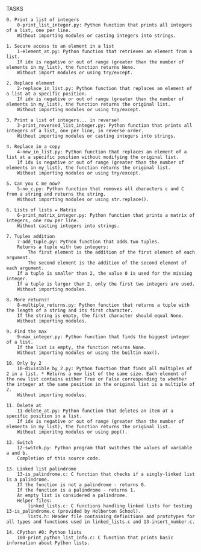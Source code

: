 TASKS



    0. Print a list of integers
        0-print_list_integer.py: Python function that prints all integers of a list, one per line.
        Without importing modules or casting integers into strings.

    1. Secure access to an element in a list
        1-element_at.py: Python function that retrieves an element from a list.
        If idx is negative or out of range (greater than the number of elements in my_list), the function returns None.
        Without import modules or using try/except.

    2. Replace element
        2-replace_in_list.py: Python function that replaces an element of a list at a specific position.
        If idx is negative or out of range (greater than the number of elements in my_list), the function returns the original list.
        Without importing modules or using try/except.

    3. Print a list of integers... in reverse!
        3-print_reversed_list_integer.py: Python function that prints all integers of a list, one per line, in reverse order.
        Without importing modules or casting integers into strings.

    4. Replace in a copy
        4-new_in_list.py: Python function that replaces an element of a list at a specific position without modifying the original list.
        If idx is negative or out of range (greater than the number of elements in my_list), the function returns the original list.
        Without importing modules or using try/except.

    5. Can you C me now?
        5-no_c.py: Python function that removes all characters c and C from a string and returns the string.
        Without importing modules or using str.replace().

    6. Lists of lists = Matrix
        6-print_matrix_integer.py: Python function that prints a matrix of integers, one row per line.
        Without casting integers into strings.

    7. Tuples addition
        7-add_tuple.py: Python function that adds two tuples.
        Returns a tuple with two integers:
            The first element is the addition of the first element of each argument.
            The second element is the addition of the second element of each argument.
        If a tuple is smaller than 2, the value 0 is used for the missing integer.
        If a tuple is larger than 2, only the first two integers are used.
        Without importing modules.

    8. More returns!
        8-multiple_returns.py: Python function that returns a tuple with the length of a string and its first character.
        If the string is empty, the first character should equal None.
        Without importing modules.

    9. Find the max
        9-max_integer.py: Python function that finds the biggest integer of a list.
        If the list is empty, the function returns None.
        Without importing modules or using the builtin max().

    10. Only by 2
        10-divisible_by_2.py: Python function that finds all multiples of 2 in a list. * Returns a new list of the same size. Each element of the new list contains either True or False corresponding to whether the integer at the same position in the original list is a multiple of 2.
        Without importing modules.

    11. Delete at
        11-delete_at.py: Python function that deletes an item at a specific position in a list.
        If idx is negative or out of range (greater than the number of elements in my_list), the function returns the original list.
        Without imporitng modules or using pop().

    12. Switch
        12-switch.py: Python program that switches the values of variable a and b.
        Completion of this source code.

    13. Linked list palindrome
        13-is_palindrome.c: C function that checks if a singly-linked list is a palindrome.
        If the function is not a palindrome - returns 0.
        If the function is a palindrome - returns 1.
        An empty list is considered a palindrome.
        Helper files:
            linked_lists.c: C functions handling linked lists for testing 13-is_palindrome.c (provided by Holberton School).
            lists.h: Header file containing definitions and prototypes for all types and functions used in linked_lists.c and 13-insert_number.c.

    14. CPython #0: Python lists
        100-print_python_list_info.c: C function that prints basic information about Python lists.

